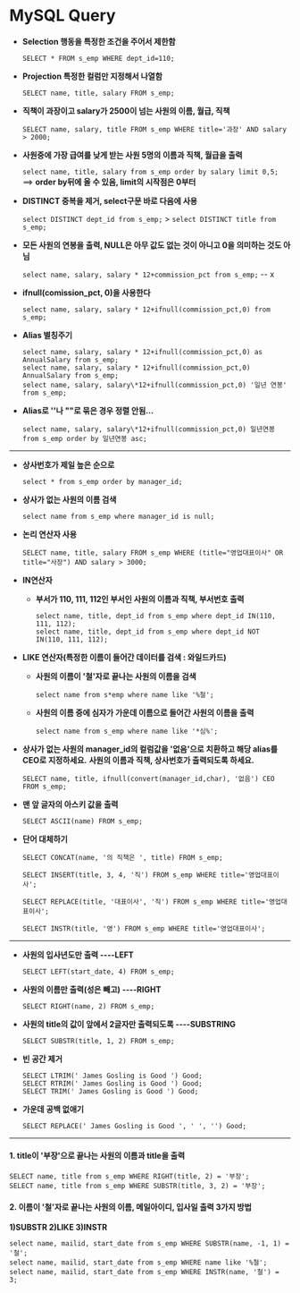 # MySQL Query

- **Selection 행동을 특정한 조건을 주어서 제한함**

  `SELECT * FROM s_emp WHERE dept_id=110;`

* **Projection 특정한 컬럼만 지정해서 나열함**

  `SELECT name, title, salary FROM s_emp;`

* **직책이 과장이고 salary가 2500이 넘는 사원의 이름, 월급, 직책**

  `SELECT name, salary, title FROM s_emp WHERE title='과장' AND salary > 2000;`

* **사원중에 가장 급여를 낮게 받는 사원 5명의 이름과 직책, 월급을 출력**

  `select name, title, salary from s_emp order by salary limit 0,5;`
  ==> **order by뒤에 올 수 있음, limit의 시작점은 0부터**

* **DISTINCT 중복을 제거, select구문 바로 다음에 사용**

  `select DISTINCT dept_id from s_emp;` > `select DISTINCT title from s_emp;`

* **모든 사원의 연봉을 출력, NULL은 아무 값도 없는 것이 아니고 0을 의미하는 것도 아님**

  `select name, salary, salary * 12+commission_pct from s_emp;` -- x

* **ifnull(comission_pct, 0)을 사용한다**

  `select name, salary, salary * 12+ifnull(commission_pct,0) from s_emp;`

* **Alias 별칭주기**

  ```
  select name, salary, salary * 12+ifnull(commission_pct,0) as AnnualSalary from s_emp;
  select name, salary, salary * 12+ifnull(commission_pct,0) AnnualSalary from s_emp;
  select name, salary, salary\*12+ifnull(commission_pct,0) '일년 연봉' from s_emp;
  ```

* **Alias로 ''나 ""로 묶은 경우 정렬 안됨...**

  `select name, salary, salary\*12+ifnull(commission_pct,0) 일년연봉 from s_emp order by 일년연봉 asc;`

<hr/>

- **상사번호가 제일 높은 순으로**

  `select * from s_emp order by manager_id;`

- **상사가 없는 사원의 이름 검색**

  `select name from s_emp where manager_id is null;`

* **논리 연산자 사용**

  `SELECT name, title, salary FROM s_emp WHERE (title="영업대표이사" OR title="사장") AND salary > 3000;`

* **IN연산자**

  - **부서가 110, 111, 112인 부서인 사원의 이름과 직책, 부서번호 출력**
    ```
    select name, title, dept_id from s_emp where dept_id IN(110, 111, 112);
    select name, title, dept_id from s_emp where dept_id NOT IN(110, 111, 112);
    ```

* **LIKE 연산자(특정한 이름이 들어간 데이터를 검색 : 와일드카드)**

  - **사원의 이름이 '철'자로 끝나는 사원의 이름을 검색**

    `select name from s*emp where name like '%철';`

  - **사원의 이름 중에 심자가 가운데 이름으로 들어간 사원의 이름을 출력**

    `select name from s_emp where name like '*심%';`

* **상사가 없는 사원의 manager_id의 컬럼값을 '없음'으로 치환하고 해당 alias를 CEO로 지정하세요.**
  **사원의 이름과 직책, 상사번호가 출력되도록 하세요.**

  `SELECT name, title, ifnull(convert(manager_id,char), '없음') CEO FROM s_emp;`

* **맨 앞 글자의 아스키 값을 출력**

  `SELECT ASCII(name) FROM s_emp;`

* **단어 대체하기**

  ```
  SELECT CONCAT(name, '의 직책은 ', title) FROM s_emp;

  SELECT INSERT(title, 3, 4, '직') FROM s_emp WHERE title='영업대표이사';

  SELECT REPLACE(title, '대표이사', '직') FROM s_emp WHERE title='영업대표이사';

  SELECT INSTR(title, '영') FROM s_emp WHERE title='영업대표이사';
  ```

<hr/>

- **사원의 입사년도만 출력 ----LEFT**

  `SELECT LEFT(start_date, 4) FROM s_emp;`

* **사원의 이름만 출력(성은 빼고) ----RIGHT**

  `SELECT RIGHT(name, 2) FROM s_emp;`

* **사원의 title의 값이 앞에서 2글자만 출력되도록 ----SUBSTRING**

  `SELECT SUBSTR(title, 1, 2) FROM s_emp;`

* **빈 공간 제거**

  ```
  SELECT LTRIM(' James Gosling is Good ') Good;
  SELECT RTRIM(' James Gosling is Good ') Good;
  SELECT TRIM(' James Gosling is Good ') Good;
  ```

* **가운데 공백 없애기**

  `SELECT REPLACE(' James Gosling is Good ', ' ', '') Good;`

<hr/>

#### 1. title이 '부장'으로 끝나는 사원의 이름과 title을 출력

```
SELECT name, title from s_emp WHERE RIGHT(title, 2) = '부장';
SELECT name, title from s_emp WHERE SUBSTR(title, 3, 2) = '부장';
```

#### 2. 이름이 '철'자로 끝나는 사원의 이름, 메일아이디, 입사일 출력 3가지 방법

**1)SUBSTR 2)LIKE 3)INSTR**

```
select name, mailid, start_date from s_emp WHERE SUBSTR(name, -1, 1) = '철';
select name, mailid, start_date from s_emp WHERE name like '%철';
select name, mailid, start_date from s_emp WHERE INSTR(name, '철') = 3;
```
